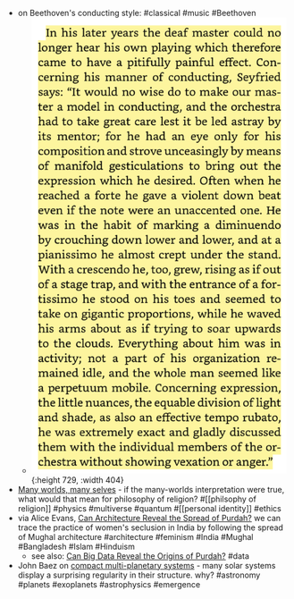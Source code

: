 - on Beethoven's conducting style: #classical #music #Beethoven
	- ![image.png](../assets/image_1732782711427_0.png){:height 729, :width 404}
- [Many worlds, many selves](https://aeon.co/essays/why-identity-morality-and-faith-splinter-in-the-multiverse) - if the many-worlds interpretation were true, what would that mean for philosophy of religion? #[[philsophy of religion]] #physics #multiverse #quantum #[[personal identity]] #ethics
- via Alice Evans, [Can Architecture Reveal the Spread of Purdah?](https://www.ggd.world/p/can-architecture-reveal-the-spread) we can trace the practice of women's seclusion in India by following the spread of Mughal architecture #architecture #feminism #India #Mughal #Bangladesh #Islam #Hinduism
	- see also: [Can Big Data Reveal the Origins of Purdah?](https://www.ggd.world/p/can-big-data-reveal-the-origins-of) #data
- John Baez on [compact multi-planetary systems](https://johncarlosbaez.wordpress.com/2024/11/29/compact-multi-planet-systems/) - many solar systems display a surprising regularity in their structure. why? #astronomy #planets #exoplanets #astrophysics #emergence